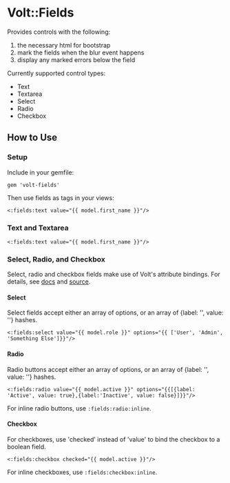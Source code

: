 # Volt::Fields

Provides controls with the following:

1. the necessary html for bootstrap
2. mark the fields when the blur event happens
3. display any marked errors below the field

Currently supported control types:
* Text
* Textarea
* Select
* Radio
* Checkbox

## How to Use
### Setup
Include in your gemfile:

```
gem 'volt-fields'
```

Then use fields as tags in your views:
```
<:fields:text value="{{ model.first_name }}"/>
```

### Text and Textarea
```
<:fields:text value="{{ model.first_name }}"/>
```

### Select, Radio, and Checkbox
Select, radio and checkbox fields make use of Volt's attribute bindings. For details, see [docs](http://docs.voltframework.com/en/docs/attribute_bindings.html) and [source](https://github.com/voltrb/volt/blob/master/lib/volt/page/bindings/attribute_binding.rb).

#### Select
Select fields accept either an array of options, or an array of {label: '', value: ''} hashes.

```
<:fields:select value="{{ model.role }}" options="{{ ['User', 'Admin', 'Something Else']}}"/>
```
    
#### Radio
Radio buttons accept either an array of options, or an array of {label: '', value: ''} hashes.

```
<:fields:radio value="{{ model.active }}" options="{{[{label: 'Active', value: true},{label:'Inactive', value: false}]}}"/>
```

For inline radio buttons, use ```:fields:radio:inline```.

#### Checkbox
For checkboxes, use 'checked' instead of 'value' to bind the checkbox to a boolean field.
```
<:fields:checkbox checked="{{ model.active }}"/>
```

For inline checkboxes, use ```:fields:checkbox:inline```.